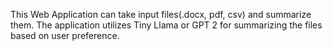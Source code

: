 This Web Application can take input files(.docx, pdf, csv) and summarize them. The application utilizes Tiny Llama or GPT 2 for summarizing the files based on user preference.

